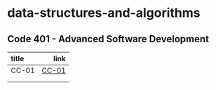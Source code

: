 # data-structures-and-algorithms

## Code 401 - Advanced Software Development

| title         |                      link |
| :------------ | ------------------------: |
| CC-01         | [CC-01](./array/array.md) |
|               |                           |
|               |                           |